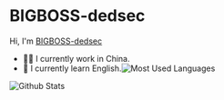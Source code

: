# BIGBOSS-dedsec
Hi, I'm [BIGBOSS-dedsec](https://blog.csdn.net/weixin_50679163?spm=1018.2226.3001.5343)

- 👨‍💼 I currently work in China.
- 🏴󠁧󠁢󠁥󠁮󠁧󠁿 I currently learn English.![Most Used Languages](https://github-readme-stats.vercel.app/api/top-langs/?username=BIGBOSS-dedsec&theme=dark&layout=compact)

![Github Stats](https://github-readme-stats.vercel.app/api?username=BIGBOSS-dedsec&show_icons=true&theme=dark&count_private=true)


